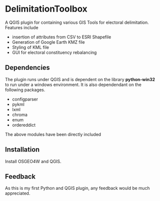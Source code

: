 DelimitationToolbox
===================

A QGIS plugin for containing various GIS Tools for electoral delimitation. Features include
- insertion of attributes from CSV to ESRI Shapefile
- Generation of Google Earth KMZ file
- Styling of KML file
- GUI for electoral constituency rebalancing 



Dependencies
------------

The plugin runs under QGIS and is dependent on the library **python-win32** to run under a windows environment. It is also dependendant on the following packages. 

- configparser
- pykml
- lxml
- chroma
- enum
- ordereddict


The above modules have been directly included



Installation
------------

Install OSGEO4W and QGIS.


Feedback
--------

As this is my first Python and QGIS plugin, any feedback would be much appreciated. 
